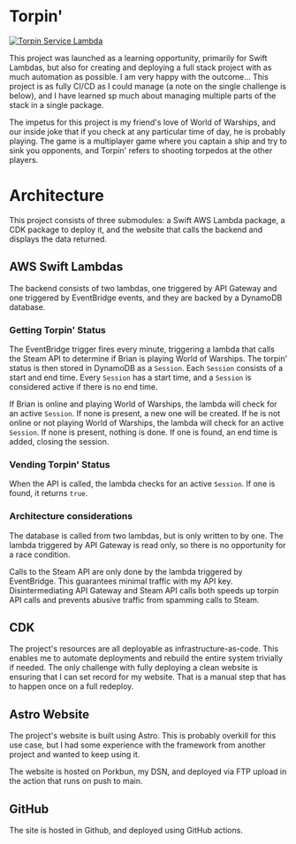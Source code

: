 # Torpin'

[![Torpin Service Lambda](https://github.com/twistinside/torpin/actions/workflows/deploy.yaml/badge.svg)](https://github.com/twistinside/torpin/actions/workflows/deploy.yaml)

This project was launched as a learning opportunity, primarily for Swift Lambdas, but also for creating and deploying a full stack project with as much automation as possible. I am very happy with the outcome... This project is as fully CI/CD as I could manage (a note on the single challenge is below), and I have learned sp much about managing multiple parts of the stack in a single package.

The impetus for this project is my friend's love of World of Warships, and our inside joke that if you check at any particular time of day, he is probably playing. The game is a multiplayer game where you captain a ship and try to sink you opponents, and Torpin' refers to shooting torpedos at the other players.

# Architecture

This project consists of three submodules: a Swift AWS Lambda package, a CDK package to deploy it, and the website that calls the backend and displays the data returned.

## AWS Swift Lambdas

The backend consists of two lambdas, one triggered by API Gateway and one triggered by EventBridge events, and they are backed by a DynamoDB database.

### Getting Torpin' Status
The EventBridge trigger fires every minute, triggering a lambda that calls the Steam API to determine if Brian is playing World of Warships. The torpin' status is then stored in DynamoDB as a `Session`. Each `Session` consists of a start and end time. Every `Session` has a start time, and a `Session` is considered active if there is no end time.

If Brian is online and playing World of Warships, the lambda will check for an active `Session`. If none is present, a new one will be created. If he is not online or not playing World of Warships, the lambda will check for an active `Session`. If none is present, nothing is done. If one is found, an end time is added, closing the session.

### Vending Torpin' Status

When the API is called, the lambda checks for an active `Session`. If one is found, it returns `true`.

### Architecture considerations

The database is called from two lambdas, but is only written to by one. The lambda triggered by API Gateway is read only, so there is no opportunity for a race condition.

Calls to the Steam API are only done by the lambda triggered by EventBridge. This guarantees minimal traffic with my API key. Disintermediating API Gateway and Steam API calls both speeds up torpin API calls and prevents abusive traffic from spamming calls to Steam.

## CDK

The project's resources are all deployable as infrastructure-as-code. This enables me to automate deployments and rebuild the entire system trivially if needed. The only challenge with fully deploying a clean website is ensuring that I can set record for my website. That is a manual step that has to happen once on a full redeploy.

## Astro Website

The project's website is built using Astro. This is probably overkill for this use case, but I had some experience with the framework from another project and wanted to keep using it.

The website is hosted on Porkbun, my DSN, and deployed via FTP upload in the action that runs on push to main.

## GitHub

The site is hosted in Github, and deployed using GitHub actions.
